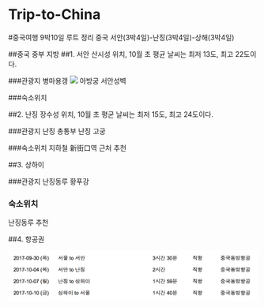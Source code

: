 # Trip-to-China
#중국여행 9박10일 루트 정리
중국 서안(3박4일)-난징(3박4일)-상해(3박4일) 

##중국 중부 지방 
##1. 서안
산시성 위치, 10월 초 평균 날씨는 최저 13도, 최고 22도이다.

###관광지
병마용갱
![](http://cfs6.blog.daum.net/image/35/blog/2007/10/19/23/03/4718b932b3db5&filename=병마총.jpg)
아방궁
서안성벽

###숙소위치


##2. 난징
장수성 위치, 10월 초 평균 날씨는 최저 15도, 최고 24도이다.

###관광지
난징 총통부
난징 고궁

###숙소위치
지하철 新街口역 근처 추천


##3. 상하이

###관광지
난징동루
황푸강

### 숙소위치
난징동루 추천 


##4. 항공권

![](https://github.com/GeekInTheClass/Trip-to-China/blob/master/스크린샷%202017-01-04%2012.18.31.png)

